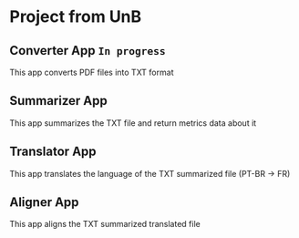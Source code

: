# Project from UnB

## Converter App `In progress`
This app converts PDF files into TXT format

## Summarizer App
This app summarizes the TXT file and return metrics data about it

## Translator App
This app translates the language of the TXT summarized file (PT-BR -> FR)

## Aligner App
This app aligns the TXT summarized translated file
